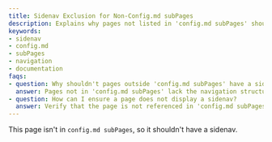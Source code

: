 ```yaml
---
title: Sidenav Exclusion for Non-Config.md subPages
description: Explains why pages not listed in 'config.md subPages' should not display a sidenav.
keywords:
- sidenav
- config.md
- subPages
- navigation
- documentation
faqs:
- question: Why shouldn't pages outside 'config.md subPages' have a sidenav?
  answer: Pages not in 'config.md subPages' lack the navigation structure, so displaying a sidenav could confuse users with irrelevant links.
- question: How can I ensure a page does not display a sidenav?
  answer: Verify that the page is not referenced in 'config.md subPages' so the sidebar navigation is automatically omitted during rendering.
---
```

This page isn't in `config.md subPages`, so it shouldn't have a sidenav.